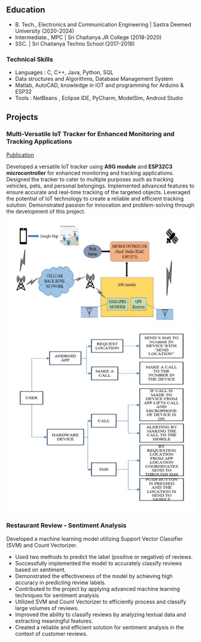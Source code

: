 ## Education
- B. Tech., Electronics and Communication Engineering | Sastra Deemed University (2020-2024)								       		
- Intermediate., MPC	| Sri Chaitanya JR College (2018-2020)	 			        		
- SSC. | Sri Chaitanya Techno School (2017-2018)

### Technical Skills
- Languages : C, C++, Java, Python, SQL
- Data structures and Algorithms, Database Management System
- Matlab, AutoCAD, knowledge in IOT and programming for Arduino & ESP32
- Tools : NetBeans , Eclipse IDE, PyCharm, ModelSim, Android Studio

## Projects
### Multi-Versatile IoT Tracker for Enhanced Monitoring and Tracking Applications
[Publication](https://www.researchgate.net/publication/378139433_Multi-versatile_IoT_Tracker_for_Enhanced_Monitoring_and_Tracking_Applications)

Developed a versatile IoT tracker using **A9G module** and **ESP32C3 microcontroller** for enhanced monitoring and tracking applications. Designed the tracker to cater to multiple purposes such as tracking vehicles, pets, and personal belongings. Implemented advanced features to ensure accurate and real-time tracking of the targeted objects. Leveraged the potential of IoT technology to create a reliable and efficient tracking solution. Demonstrated passion for innovation and problem-solving through the development of this project.
![Block Diagram](https://github.com/srinivas77777775/RavipatiSrinivas-Portfolio/blob/903a54d860e83898a2707f4052bea1ce02991893/assets/block_diagram.jpg)
![Hardware Construction](https://github.com/srinivas77777775/RavipatiSrinivas-Portfolio/blob/bd80d28929b06462da6c407eccadccc9c0b38bfe/assets/Hardware_Construction.png)

### Restaurant Review - Sentiment Analysis

Developed a machine learning model utilizing Support Vector Classifier (SVM) and Count Vectorizer.
- Used two methods to predict the label (positive or negative) of reviews.
- Successfully implemented the model to accurately classify reviews based on sentiment.
- Demonstrated the effectiveness of the model by achieving high accuracy in predicting review labels.
- Contributed to the project by applying advanced machine learning techniques for sentiment analysis.
- Utilized SVM and Count Vectorizer to efficiently process and classify large volumes of reviews.
- Improved the ability to classify reviews by analyzing textual data and extracting meaningful features.
- Created a reliable and efficient solution for sentiment analysis in the context of customer reviews.
